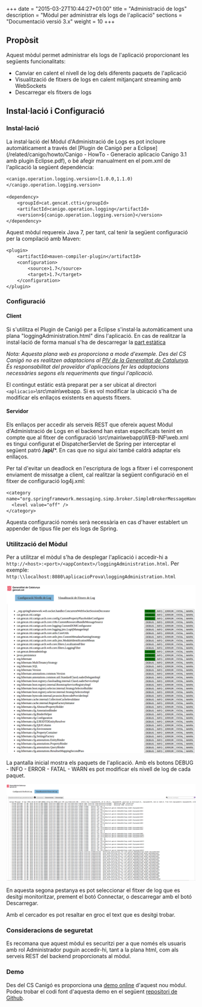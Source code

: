 +++
date        = "2015-03-27T10:44:27+01:00"
title       = "Administració de logs"
description = "Mòdul per administrar els logs de l'aplicació"
sections    = "Documentació versió 3.x"
weight      = 10
+++

## Propòsit

Aquest mòdul permet administrar els logs de l'aplicació proporcionant les següents funcionalitats:

* Canviar en calent el nivell de log dels diferents paquets de l'aplicació
* Visualització de fitxers de logs en calent mitjançant streaming amb WebSockets
* Descarregar els fitxers de logs

## Instal·lació i Configuració

### Instal·lació

La instal·lació del Mòdul d'Administració de Logs es pot incloure automàticament a través del [Plugin de Canigó per a Eclipse](/related/canigo/howto/Canigo - HowTo - Generacio aplicacio Canigo 3.1 amb plugin Eclipse.pdf), o bé afegir manualment en el pom.xml de l'aplicació la següent dependència:

```
<canigo.operation.logging.version>[1.0.0,1.1.0)</canigo.operation.logging.version>

<dependency>
    <groupId>cat.gencat.ctti</groupId>
    <artifactId>canigo.operation.logging</artifactId>
    <version>${canigo.operation.logging.version}</version>
</dependency>
```
Aquest mòdul requereix Java 7, per tant, cal tenir la següent configuració per la compilació amb Maven:

```
<plugin>
    <artifactId>maven-compiler-plugin</artifactId>
    <configuration>
        <source>1.7</source>
        <target>1.7</target>
    </configuration>
</plugin>
```

### Configuració

#### Client

Si s'utilitza el Plugin de Canigó per a Eclipse s'instal·la automàticament una plana "loggingAdministration.html" dins l'aplicació.  En cas de realitzar la instal·lació de forma manual s'ha de descarregar la [part estàtica](/related/canigo/documentacio/modul-logging/canigo.operation.logging_static.zip)

_Nota: Aquesta plana web es proporciona a mode d'exemple. Des del CS Canigó no es realitzen adaptacions al [PIV de la Generalitat de Catalunya](http://www.gencat.cat/web/guies/estil/). És responsabilitat del proveïdor d'aplicacions fer les adaptacions necessàries segons els requeriments que tingui l'aplicació._

El contingut estàtic està preparat per a ser ubicat al directori ``<aplicacio>``\src\main\webapp\. Si es vol modificar la ubicació s'ha de modificar els enllaços existents en aquests fitxers.

#### Servidor

Els enllaços per accedir als serveis REST que ofereix aquest Mòdul d'Administració de Logs en el backend han estan especificats tenint en compte que al fitxer de configuració <aplicacio>\src\main\webapp\WEB-INF\web.xml es tingui configurat el DispatcherServlet de Spring per interceptar el següent patró **/api/***. En cas que no sigui així també caldrà adaptar els enllaços.

Per tal d'evitar un deadlock en l'escriptura de logs a fitxer i el corresponent enviament de missatge a client, cal realitzar la següent configuració en el fitxer de configuració log4j.xml:

```
<category name="org.springframework.messaging.simp.broker.SimpleBrokerMessageHandler">
  <level value="off" />
</category>
```

Aquesta configuració només serà necessària en cas d'haver establert un appender de tipus file per els logs de Spring.


### Utilització del Mòdul

Per a utilitzar el mòdul s'ha de desplegar l'aplicació i accedir-hi a ``http://<host>:<port>/<appContext>/loggingAdministration.html``. Per exemple: ``http:\\localhost:8080\aplicacioProva\loggingAdministration.html``

![Pantalla Configuració nivells de log](/related/canigo/documentacio/modul-logging/configuracio_nivell_logs.png "Configuració nivells de log")

La pantalla inicial mostra els paquets de l'aplicació. Amb els botons DEBUG - INFO - ERROR - FATAL - WARN es pot modificar els nivell de log de cada paquet.


![Pantalla Visualització fitxers de log](/related/canigo/documentacio/modul-logging/visualitzacio_fitxers_log.png "Visualització fitxers de log")

En aquesta segona pestanya es pot seleccionar el fitxer de log que es desitgi monitoritzar, prement el botó Connectar, o descarregar amb el botó Descarregar.

Amb el cercador es pot resaltar en groc el text que es desitgi trobar.

### Consideracions de seguretat

Es recomana que aquest mòdul es securitzi per a que només els usuaris amb rol Administrador puguin accedir-hi, tant a la plana html, com als serveis REST del backend proporcionats al mòdul.

### Demo

Des del CS Canigó es proporciona una [demo online](http://canigo-admin-logs.eu-gb.mybluemix.net/loggingAdministration.html) d'aquest nou mòdul. Podeu trobar el codi font d'aquesta demo en el següent [repositori de Github](https://github.com/cs-canigo/demoAdminLogs).

